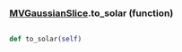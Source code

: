 ### [MVGaussianSlice](MVGaussianSlice.md).to_solar (function)


```py

def to_solar(self)

```



        

